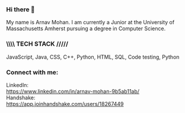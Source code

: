 ### Hi there 👋

My name is Arnav Mohan. I am currently a Junior at the University of Massachusetts Amherst pursuing a degree in Computer Science.
<br>
### \\\\\\\ TECH STACK /////
JavaScript, Java, CSS, C++, Python, HTML, SQL, Code testing, Python

### Connect with me: 
LinkedIn:
<br>
https://www.linkedin.com/in/arnav-mohan-9b5ab11ab/
<br>
Handshake:
<br>
https://app.joinhandshake.com/users/18267449
